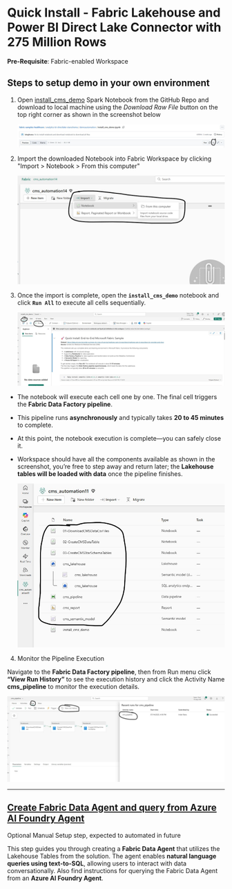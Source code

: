 # Quick Install - Fabric Lakehouse and Power BI Direct Lake Connector with 275 Million Rows

**Pre-Requisite**: Fabric-enabled Workspace

## Steps to setup demo in your own environment

1. Open [install_cms_demo](./demoautomation/install_cms_demo.ipynb) Spark Notebook from the GitHub Repo and download to local machine using the *Download Raw File* button on the top right corner as shown in the screenshot below

    ![install_cms_demo](./Images/downoad_install_notebook.jpg)

2. Import the downloaded Notebook into Fabric Workspace by clicking "Import > Notebook > From this computer"

    ![Import Notebook](./Images/import_notebook.jpg)

3. Once the import is complete, open the **`install_cms_demo`** notebook and click **`Run All`** to execute all cells sequentially.

    ![Run Notebook](./Images/run_install_notebook.jpg)

- The notebook will execute each cell one by one. The final cell triggers the **Fabric Data Factory pipeline**.
- This pipeline runs **asynchronously** and typically takes **20 to 45 minutes** to complete.
- At this point, the notebook execution is complete—you can safely close it.
- Workspace should have all the components available as shown in the screenshot, you’re free to step away and return later; the **Lakehouse tables will be loaded with data** once the pipeline finishes.

    ![Installed Components](./Images/demo_components.jpg)

4. Monitor the Pipeline Execution

Navigate to the **Fabric Data Factory pipeline**, then from Run menu click **“View Run History”** to see the execution history and click the Activity Name **cms_pipeline** to monitor the execution details.

  ![Pipeline Run](./Images/monitor_pipeline_run.jpg)

***

## [Create Fabric Data Agent and query from Azure AI Foundry Agent](./docs/5-CreateAISkill.md) 

Optional Manual Setup step, expected to automated in future

This step guides you through creating a **Fabric Data Agent** that utilizes the Lakehouse Tables from the solution. The agent enables **natural language queries using text-to-SQL**, allowing users to interact with data conversationally. Also find instructions for querying the Fabric Data Agent from an **Azure AI Foundry Agent**.
